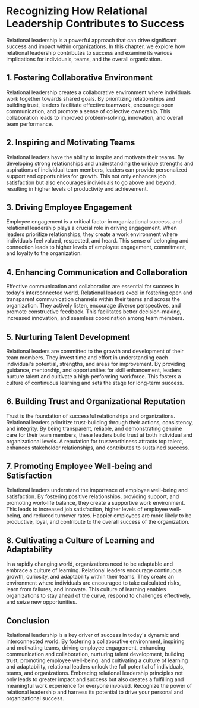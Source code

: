# Recognizing How Relational Leadership Contributes to Success

Relational leadership is a powerful approach that can drive significant success and impact within organizations. In this chapter, we explore how relational leadership contributes to success and examine its various implications for individuals, teams, and the overall organization.

## 1\. Fostering Collaborative Environment

Relational leadership creates a collaborative environment where individuals work together towards shared goals. By prioritizing relationships and building trust, leaders facilitate effective teamwork, encourage open communication, and promote a sense of collective ownership. This collaboration leads to improved problem-solving, innovation, and overall team performance.

## 2\. Inspiring and Motivating Teams

Relational leaders have the ability to inspire and motivate their teams. By developing strong relationships and understanding the unique strengths and aspirations of individual team members, leaders can provide personalized support and opportunities for growth. This not only enhances job satisfaction but also encourages individuals to go above and beyond, resulting in higher levels of productivity and achievement.

## 3\. Driving Employee Engagement

Employee engagement is a critical factor in organizational success, and relational leadership plays a crucial role in driving engagement. When leaders prioritize relationships, they create a work environment where individuals feel valued, respected, and heard. This sense of belonging and connection leads to higher levels of employee engagement, commitment, and loyalty to the organization.

## 4\. Enhancing Communication and Collaboration

Effective communication and collaboration are essential for success in today's interconnected world. Relational leaders excel in fostering open and transparent communication channels within their teams and across the organization. They actively listen, encourage diverse perspectives, and promote constructive feedback. This facilitates better decision-making, increased innovation, and seamless coordination among team members.

## 5\. Nurturing Talent Development

Relational leaders are committed to the growth and development of their team members. They invest time and effort in understanding each individual's potential, strengths, and areas for improvement. By providing guidance, mentorship, and opportunities for skill enhancement, leaders nurture talent and cultivate a high-performing workforce. This fosters a culture of continuous learning and sets the stage for long-term success.

## 6\. Building Trust and Organizational Reputation

Trust is the foundation of successful relationships and organizations. Relational leaders prioritize trust-building through their actions, consistency, and integrity. By being transparent, reliable, and demonstrating genuine care for their team members, these leaders build trust at both individual and organizational levels. A reputation for trustworthiness attracts top talent, enhances stakeholder relationships, and contributes to sustained success.

## 7\. Promoting Employee Well-being and Satisfaction

Relational leaders understand the importance of employee well-being and satisfaction. By fostering positive relationships, providing support, and promoting work-life balance, they create a supportive work environment. This leads to increased job satisfaction, higher levels of employee well-being, and reduced turnover rates. Happier employees are more likely to be productive, loyal, and contribute to the overall success of the organization.

## 8\. Cultivating a Culture of Learning and Adaptability

In a rapidly changing world, organizations need to be adaptable and embrace a culture of learning. Relational leaders encourage continuous growth, curiosity, and adaptability within their teams. They create an environment where individuals are encouraged to take calculated risks, learn from failures, and innovate. This culture of learning enables organizations to stay ahead of the curve, respond to challenges effectively, and seize new opportunities.

## Conclusion

Relational leadership is a key driver of success in today's dynamic and interconnected world. By fostering a collaborative environment, inspiring and motivating teams, driving employee engagement, enhancing communication and collaboration, nurturing talent development, building trust, promoting employee well-being, and cultivating a culture of learning and adaptability, relational leaders unlock the full potential of individuals, teams, and organizations. Embracing relational leadership principles not only leads to greater impact and success but also creates a fulfilling and meaningful work experience for everyone involved. Recognize the power of relational leadership and harness its potential to drive your personal and organizational success.
